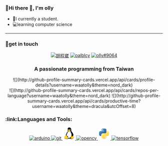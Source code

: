 ### :link:Hi there 👋, I'm olly
- 🔭I currently a student.</br>
- :computer:learning computer science
****
### :link:get in touch
<p align="center">
<a href="https://fb.com/胡程崴" target="blank"><img align="center" src="https://raw.githubusercontent.com/rahuldkjain/github-profile-readme-generator/master/src/images/icons/Social/facebook.svg" alt="胡程崴" height="30" width="40" /></a>
<a href="https://instagram.com/oalblcy" target="blank"><img align="center" src="https://raw.githubusercontent.com/rahuldkjain/github-profile-readme-generator/master/src/images/icons/Social/instagram.svg" alt="oalblcy" height="30" width="40" /></a>
<a href="https://discord.gg/659988224185335832" target="blank"><img align="center" src="https://raw.githubusercontent.com/rahuldkjain/github-profile-readme-generator/master/src/images/icons/Social/discord.svg" alt="olly#9064" height="30" width="40" /></a>
</p>
<h3 align="center">A passionate programming from Taiwan</h3>
<p align="center">
![](http://github-profile-summary-cards.vercel.app/api/cards/profile-details?username=waatolly&theme=nord_dark)</br>
![](http://github-profile-summary-cards.vercel.app/api/cards/repos-per-language?username=waatolly&theme=nord_dark)
![](http://github-profile-summary-cards.vercel.app/api/cards/productive-time?username=waatolly&theme=dracula&utcOffset=8)
</p>
<h3 align="left">:link:Languages and Tools:</h3>
<p align="center"> 
<a href="https://www.arduino.cc/" target="_blank" rel="noreferrer"> <img src="https://cdn.worldvectorlogo.com/logos/arduino-1.svg" alt="arduino" width="40" height="40"/> </a> <a href="https://git-scm.com/" target="_blank" rel="noreferrer"> <img src="https://www.vectorlogo.zone/logos/git-scm/git-scm-icon.svg" alt="git" width="40" height="40"/> </a> <a href="https://www.linux.org/" target="_blank" rel="noreferrer"> <img src="https://raw.githubusercontent.com/devicons/devicon/master/icons/linux/linux-original.svg" alt="linux" width="40" height="40"/> </a> <a href="https://opencv.org/" target="_blank" rel="noreferrer"> <img src="https://www.vectorlogo.zone/logos/opencv/opencv-icon.svg" alt="opencv" width="40" height="40"/> </a> <a href="https://www.python.org" target="_blank" rel="noreferrer"> <img src="https://raw.githubusercontent.com/devicons/devicon/master/icons/python/python-original.svg" alt="python" width="40" height="40"/> </a> <a href="https://www.tensorflow.org" target="_blank" rel="noreferrer"> <img src="https://www.vectorlogo.zone/logos/tensorflow/tensorflow-icon.svg" alt="tensorflow" width="40" height="40"/> </a> </p>
